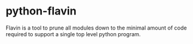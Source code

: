 python-flavin
=============

Flavin is a tool to prune  all modules down to the minimal amount of code required to support a single top level python program.
